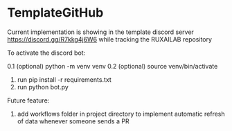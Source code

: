 # TemplateGitHub

Current implementation is showing in the template discord server https://discord.gg/R7kkg4j6W6 while tracking the RUXAILAB repository

To activate the discord bot:

0.1 (optional) python -m venv venv
0.2 (optional) source venv/bin/activate

1. run pip install -r requirements.txt
2. run python bot.py

Future feature:

1. add workflows folder in project directory to implement automatic refresh of data whenever someone sends a PR
